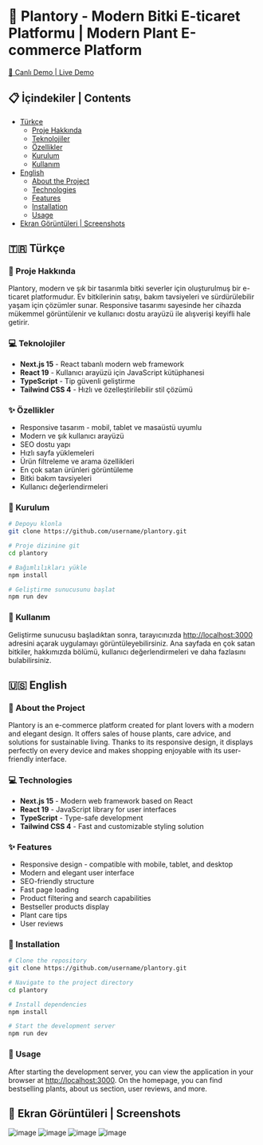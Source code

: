 # 🌿 Plantory - Modern Bitki E-ticaret Platformu | Modern Plant E-commerce Platform

[🔗 Canlı Demo | Live Demo](https://plantory-co.vercel.app)

## 📋 İçindekiler | Contents

- [Türkçe](#tr)
  - [Proje Hakkında](#proje-hakkında)
  - [Teknolojiler](#teknolojiler)
  - [Özellikler](#özellikler)
  - [Kurulum](#kurulum)
  - [Kullanım](#kullanım)
- [English](#en)
  - [About the Project](#about-the-project)
  - [Technologies](#technologies)
  - [Features](#features)
  - [Installation](#installation)
  - [Usage](#usage)
- [Ekran Görüntüleri | Screenshots](#screenshots)

<h2 id="tr">🇹🇷 Türkçe</h2>

<h3 id="proje-hakkında">🌱 Proje Hakkında</h3>

Plantory, modern ve şık bir tasarımla bitki severler için oluşturulmuş bir e-ticaret platformudur. Ev bitkilerinin satışı, bakım tavsiyeleri ve sürdürülebilir yaşam için çözümler sunar. Responsive tasarımı sayesinde her cihazda mükemmel görüntülenir ve kullanıcı dostu arayüzü ile alışverişi keyifli hale getirir.

<h3 id="teknolojiler">💻 Teknolojiler</h3>

- **Next.js 15** - React tabanlı modern web framework
- **React 19** - Kullanıcı arayüzü için JavaScript kütüphanesi
- **TypeScript** - Tip güvenli geliştirme
- **Tailwind CSS 4** - Hızlı ve özelleştirilebilir stil çözümü

<h3 id="özellikler">✨ Özellikler</h3>

- Responsive tasarım - mobil, tablet ve masaüstü uyumlu
- Modern ve şık kullanıcı arayüzü
- SEO dostu yapı
- Hızlı sayfa yüklemeleri
- Ürün filtreleme ve arama özellikleri
- En çok satan ürünleri görüntüleme
- Bitki bakım tavsiyeleri
- Kullanıcı değerlendirmeleri

<h3 id="kurulum">🔧 Kurulum</h3>

```bash
# Depoyu klonla
git clone https://github.com/username/plantory.git

# Proje dizinine git
cd plantory

# Bağımlılıkları yükle
npm install

# Geliştirme sunucusunu başlat
npm run dev
```

<h3 id="kullanım">📘 Kullanım</h3>

Geliştirme sunucusu başladıktan sonra, tarayıcınızda [http://localhost:3000](http://localhost:3000) adresini açarak uygulamayı görüntüleyebilirsiniz. Ana sayfada en çok satan bitkiler, hakkımızda bölümü, kullanıcı değerlendirmeleri ve daha fazlasını bulabilirsiniz.

<h2 id="en">🇺🇸 English</h2>

<h3 id="about-the-project">🌱 About the Project</h3>

Plantory is an e-commerce platform created for plant lovers with a modern and elegant design. It offers sales of house plants, care advice, and solutions for sustainable living. Thanks to its responsive design, it displays perfectly on every device and makes shopping enjoyable with its user-friendly interface.

<h3 id="technologies">💻 Technologies</h3>

- **Next.js 15** - Modern web framework based on React
- **React 19** - JavaScript library for user interfaces
- **TypeScript** - Type-safe development
- **Tailwind CSS 4** - Fast and customizable styling solution

<h3 id="features">✨ Features</h3>

- Responsive design - compatible with mobile, tablet, and desktop
- Modern and elegant user interface
- SEO-friendly structure
- Fast page loading
- Product filtering and search capabilities
- Bestseller products display
- Plant care tips
- User reviews

<h3 id="installation">🔧 Installation</h3>

```bash
# Clone the repository
git clone https://github.com/username/plantory.git

# Navigate to the project directory
cd plantory

# Install dependencies
npm install

# Start the development server
npm run dev
```

<h3 id="usage">📘 Usage</h3>

After starting the development server, you can view the application in your browser at [http://localhost:3000](http://localhost:3000). On the homepage, you can find bestselling plants, about us section, user reviews, and more.

<h2 id="screenshots">📸 Ekran Görüntüleri | Screenshots</h2>

![image](https://github.com/user-attachments/assets/f73fec5f-603a-46d5-b28f-2a2f6e0de3e6)
![image](https://github.com/user-attachments/assets/0d676166-b092-44b6-91fa-48a5bd7b9112)
![image](https://github.com/user-attachments/assets/bea4055b-50fc-4ba3-b720-861ce522f3e3)
![image](https://github.com/user-attachments/assets/b7416813-cfc8-4263-9dd6-d96be0a489f4)
